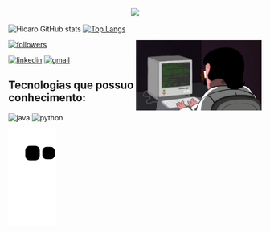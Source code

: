 
<p align="center">

  <img src="https://readme-typing-svg.herokuapp.com/?lines=Welcome+to+my+GitHub+profile!&center=true&width=380&height=45">
</p

![Hicaro GitHub stats](https://github-readme-stats.vercel.app/api?username=brasilhicaro&theme=noctis_minimus&show_icons=true)
[![Top Langs](https://github-readme-stats.vercel.app/api/top-langs/?username=brasilhicaro&theme=noctis_minimus&layout=compact)](https://github.com/brasilhicaro/github-readme-stats)

<div>
    <img align="right" width="250" src="./img/programming.gif" />
</div>


<p align="left">
  <a href="https://github.com/brasilhicaro">
    <img alt="followers" title="Follow me on Github" src="https://img.shields.io/github/followers/brasilhicaro?color=236ad3&labelColor=1155ba&style=for-the-badge&logo=github&label=Follow%20me"/></a>

[![linkedin](https://img.shields.io/badge/LinkedIn-0077B5?style=for-the-badge&logo=linkedin&logoColor=white)](https://www.linkedin.com/in/hicaro-brasil-045548220/)
[![gmail](https://img.shields.io/badge/Gmail-D14836?style=for-the-badge&logo=gmail&logoColor=white)](mailto:hicaro.brasil@academico.ifpb.edu.br)
</p>

## Tecnologias que possuo conhecimento:

<div>
    <img align="center" alt = "java" src= "https://img.shields.io/badge/Java-ED8B00?style=for-the-badge&logo=java&logoColor=white"
    />
    <img align="center" alt = "python" src= "https://img.shields.io/badge/Python-14354C?style=for-the-badge&logo=python&logoColor=white"
    />
</div>

![Snake gif](https://github.com/brasilhicaro/brasilhicaro/blob/output/github-contribution-grid-snake.svg)
